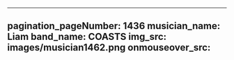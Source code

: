 ------
pagination_pageNumber: 1436
musician_name: Liam
band_name: COASTS
img_src: images/musician1462.png
onmouseover_src: 
------